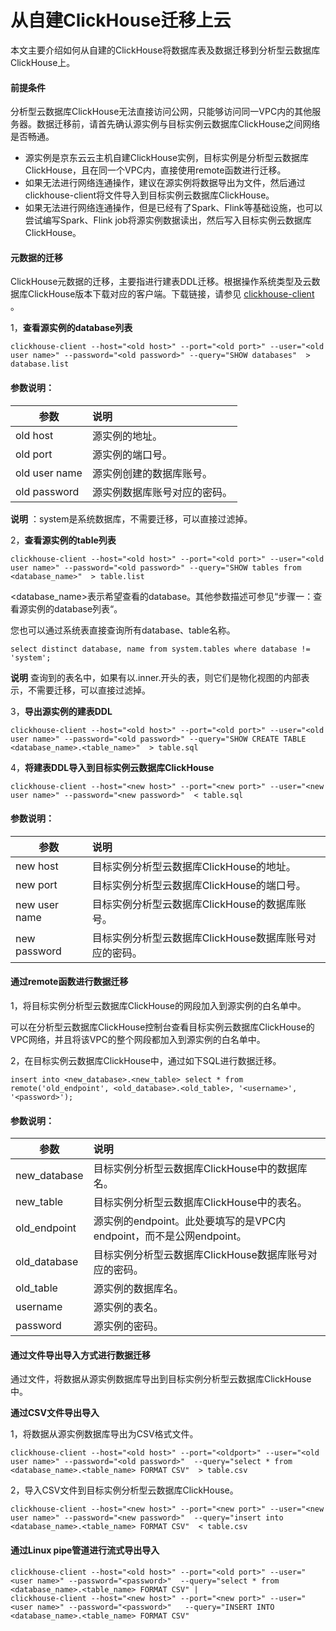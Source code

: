 # 从自建ClickHouse迁移上云

本文主要介绍如何从自建的ClickHouse将数据库表及数据迁移到分析型云数据库ClickHouse上。

#### 前提条件

分析型云数据库ClickHouse无法直接访问公网，只能够访问同一VPC内的其他服务器。数据迁移前，请首先确认源实例与目标实例云数据库ClickHouse之间网络是否畅通。

- 源实例是京东云云主机自建ClickHouse实例，目标实例是分析型云数据库ClickHouse，且在同一个VPC内，直接使用remote函数进行迁移。
- 如果无法进行网络连通操作，建议在源实例将数据导出为文件，然后通过clickhouse-client将文件导入到目标实例云数据库ClickHouse。
- 如果无法进行网络连通操作，但是已经有了Spark、Flink等基础设施，也可以尝试编写Spark、Flink job将源实例数据读出，然后写入目标实例云数据库ClickHouse。

#### 元数据的迁移

ClickHouse元数据的迁移，主要指进行建表DDL迁移。根据操作系统类型及云数据库ClickHouse版本下载对应的客户端。下载链接，请参见 [clickhouse-client](https://clickhouse.com/docs/zh/getting-started/install/?spm=a2c4g.11186623.0.0.2156f3daJywCnC#install-from-deb-packages) 。

1，**查看源实例的database列表**

```
clickhouse-client --host="<old host>" --port="<old port>" --user="<old user name>" --password="<old password>" --query="SHOW databases"  > database.list
```

####     参数说明：

| 参数          | 说明                         |
| ------------- | :--------------------------- |
| old host      | 源实例的地址。               |
| old port      | 源实例的端口号。             |
| old user name | 源实例创建的数据库账号。     |
| old password  | 源实例数据库账号对应的密码。 |

**说明** ：system是系统数据库，不需要迁移，可以直接过滤掉。

2，**查看源实例的table列表**

```
clickhouse-client --host="<old host>" --port="<old port>" --user="<old user name>" --password="<old password>" --query="SHOW tables from <database_name>"  > table.list
```

<database_name>表示希望查看的database。其他参数描述可参见“步骤一：查看源实例的database列表“。

您也可以通过系统表直接查询所有database、table名称。

```
select distinct database, name from system.tables where database != 'system';
```

**说明** 查询到的表名中，如果有以.inner.开头的表，则它们是物化视图的内部表示，不需要迁移，可以直接过滤掉。

3，**导出源实例的建表DDL**

```
clickhouse-client --host="<old host>" --port="<old port>" --user="<old user name>" --password="<old password>" --query="SHOW CREATE TABLE <database_name>.<table_name>"  > table.sql
```

4，**将建表DDL导入到目标实例云数据库ClickHouse**

```
clickhouse-client --host="<new host>" --port="<new port>" --user="<new user name>" --password="<new password>"  < table.sql
```

####     参数说明：

| 参数          | 说明                                                   |
| ------------- | :----------------------------------------------------- |
| new host      | 目标实例分析型云数据库ClickHouse的地址。               |
| new port      | 目标实例分析型云数据库ClickHouse的端口号。             |
| new user name | 目标实例分析型云数据库ClickHouse的数据库账号。         |
| new password  | 目标实例分析型云数据库ClickHouse数据库账号对应的密码。 |


#### 通过remote函数进行数据迁移

1，将目标实例分析型云数据库ClickHouse的网段加入到源实例的白名单中。

可以在分析型云数据库ClickHouse控制台查看目标实例云数据库ClickHouse的VPC网络，并且将该VPC的整个网段都加入到源实例的白名单中。

2，在目标实例云数据库ClickHouse中，通过如下SQL进行数据迁移。

```
insert into <new_database>.<new_table> select * from remote('old_endpoint', <old_database>.<old_table>, '<username>', '<password>');
```

####     参数说明：

| 参数         | 说明                                                         |
| ------------ | :----------------------------------------------------------- |
| new_database | 目标实例分析型云数据库ClickHouse中的数据库名。               |
| new_table    | 目标实例分析型云数据库ClickHouse中的表名。                   |
| old_endpoint | 源实例的endpoint。此处要填写的是VPC内endpoint，而不是公网endpoint。 |
| old_database | 目标实例分析型云数据库ClickHouse数据库账号对应的密码。       |
| old_table    | 源实例的数据库名。                                           |
| username     | 源实例的表名。                                               |
| password     | 源实例的密码。                                               |

#### 通过文件导出导入方式进行数据迁移

通过文件，将数据从源实例数据库导出到目标实例分析型云数据库ClickHouse中。

**通过CSV文件导出导入**

1，将数据从源实例数据库导出为CSV格式文件。

```
clickhouse-client --host="<old host>" --port="<oldport>" --user="<old user name>" --password="<old password>"  --query="select * from <database_name>.<table_name> FORMAT CSV"  > table.csv
```

2，导入CSV文件到目标实例分析型云数据库ClickHouse。

```
clickhouse-client --host="<new host>" --port="<new port>" --user="<new user name>" --password="<new password>"  --query="insert into <database_name>.<table_name> FORMAT CSV"  < table.csv
```

#### 通过Linux pipe管道进行流式导出导入

```
clickhouse-client --host="<old host>" --port="<old port>" --user="<user name>" --password="<password>"  --query="select * from <database_name>.<table_name> FORMAT CSV" | 
clickhouse-client --host="<new host>" --port="<new port>" --user="<user name>" --password="<password>"   --query="INSERT INTO <database_name>.<table_name> FORMAT CSV"
```


